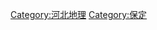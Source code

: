 


























[Category:河北地理](https://zh.wikipedia.org/wiki/Category:河北地理 "wikilink") [Category:保定](https://zh.wikipedia.org/wiki/Category:保定 "wikilink")